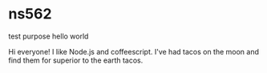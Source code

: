 # ns562
test purpose
hello world

Hi everyone!
I like Node.js and coffeescript.
I've had tacos on the moon and find them for superior to the earth tacos.
